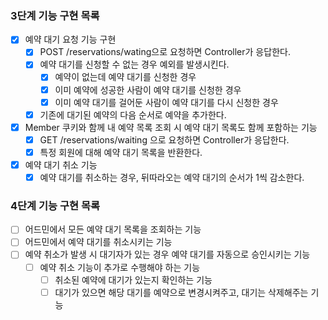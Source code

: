 ### 3단계 기능 구현 목록

- [x] 예약 대기 요청 기능 구현
  - [x] POST /reservations/wating으로 요청하면 Controller가 응답한다.
  - [x] 예약 대기를 신청할 수 없는 경우 예외를 발생시킨다. 
    - [x] 예약이 없는데 예약 대기를 신청한 경우
    - [x] 이미 예약에 성공한 사람이 예약 대기를 신청한 경우
    - [x] 이미 예약 대기를 걸어둔 사람이 예약 대기를 다시 신청한 경우
  - [x] 기존에 대기된 예약의 다음 순서로 예약을 추가한다.
- [x] Member 쿠키와 함께 내 예약 목록 조회 시 예약 대기 목록도 함께 포함하는 기능
  - [x] GET /reservations/waiting 으로 요청하면 Controller가 응답한다.
  - [x] 특정 회원에 대해 예약 대기 목록을 반환한다.
- [x] 예약 대기 취소 기능
  - [x] 예약 대기를 취소하는 경우, 뒤따라오는 예약 대기의 순서가 1씩 감소한다.

### 4단계 기능 구현 목록

- [ ] 어드민에서 모든 예약 대기 목록을 조회하는 기능
- [ ] 어드민에서 예약 대기를 취소시키는 기능
- [ ] 예약 취소가 발생 시 대기자가 있는 경우 예약 대기를 자동으로 승인시키는 기능
  - [ ] 예약 취소 기능이 추가로 수행해야 하는 기능
    - [ ] 취소된 예약에 대기가 있는지 확인하는 기능
    - [ ] 대기가 있으면 해당 대기를 예약으로 변경시켜주고, 대기는 삭제해주는 기능
